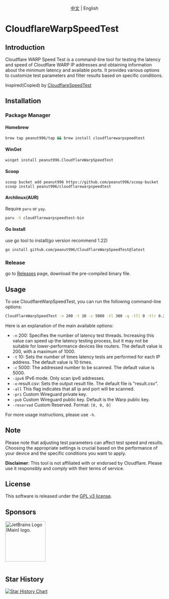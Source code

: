 <p align="center">
   <br> <a href="README_CN.md">中文</a> | English
</p>

# CloudflareWarpSpeedTest

## Introduction
Cloudflare WARP Speed Test is a command-line tool for testing the latency and speed of Cloudflare WARP IP addresses and obtaining information about the minimum latency and available ports. It provides various options to customize test parameters and filter results based on specific conditions.

Inspired(Copied) by [CloudflareSpeedTest](https://github.com/XIU2/CloudflareSpeedTest)

## Installation

### Package Manager
#### Homebrew
```bash
brew tap peanut996/tap && brew install cloudflarewarpspeedtest
```

#### WinGet
```bash
winget install peanut996.CloudflareWarpSpeedTest
```

#### Scoop
```pwsh
scoop bucket add peanut996 https://github.com/peanut996/scoop-bucket
scoop install peanut996/cloudflarewarpspeedtest
```

#### Archlinux(AUR)
Require `paru` or `yay`.  
```bash
paru -S cloudflarewarpspeedtest-bin
```

#### Go Install
use go tool to install(go version recommend 1.22)

```bash
go install github.com/peanut996/CloudflareWarpSpeedTest@latest
```

### Release
go to [Releases](https://github.com/peanut996/CloudflareWarpSpeedTest/releases) page, download the pre-compiled binary file.


## Usage

To use CloudflareWarpSpeedTest, you can run the following command-line options:

```bash
CloudflareWarpSpeedTest -n 200 -t 10 -c 5000 -tl 300 -q -tll 0 -tlr 0.2 -p 10 -f ip.txt -ip 1.1.1.1 -o result.csv -all
```

Here is an explanation of the main available options:

  + `-n`        200: Specifies the number of latency test threads. Increasing this value can speed up the latency testing process, but it may not be suitable for lower-performance devices like routers. The default value is 200, with a maximum of 1000.
  + `-t`        10: Sets the number of times latency tests are performed for each IP address. The default value is 10 times.
  + `-c`        5000: The addressed number to be scanned. The default value is 5000.
  + `-ipv6`     IPv6 mode. Only scan ipv6 addresses. 
  + `-o`        result.csv: Sets the output result file. The default file is \"result.csv\".
  + `-all`      This flag indicates that all ip and port will be scanned.
  + `-pri`      Custom Wireguard private key.
  + `-pub`      Custom Wireguard public key. Default is the Warp public key.
  + `-reserved` Custom Reserved. Format: `[0, 0, 0]`
  
For more usage instructions, please use `-h`.
  
## Note

Please note that adjusting test parameters can affect test speed and results. Choosing the appropriate settings is crucial based on the performance of your device and the specific conditions you want to apply.

**Disclaimer**: This tool is not affiliated with or endorsed by Cloudflare. Please use it responsibly and comply with their terms of service.

## License

This software is released under the [GPL v3 license](LICENSE).

## Sponsors

<a href="https://jb.gg/OpenSourceSupport" target="_blank"><img src="https://resources.jetbrains.com/storage/products/company/brand/logos/jb_beam.png" height='128' style='border:0px;height:128px;' alt="JetBrains Logo (Main) logo."></a>

[<img src="https://api.gitsponsors.com/api/badge/img?id=678655309" height="0">](https://api.gitsponsors.com/api/badge/link?p=2SeJSlCMAbiZovmC7aZir3XOyWtWQ/Vmsls5MojfADbBc7sF5fGkaBFrlAFBarbO)

## Star History

[![Star History Chart](https://api.star-history.com/svg?repos=peanut996/CloudflareWarpSpeedTest&type=Date)](https://star-history.com/#peanut996/CloudflareWarpSpeedTest&Date)
